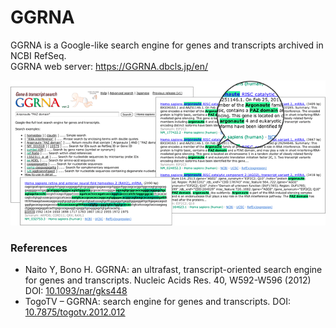 # GGRNA

GGRNA is a Google-like search engine for genes and transcripts archived in NCBI RefSeq.  
GGRNA web server: https://GGRNA.dbcls.jp/en/

![Fig-1](https://raw.githubusercontent.com/dbcls/website/master/services/images/DBCLSServices_GGRNA.png)

### References

* Naito Y, Bono H. GGRNA: an ultrafast, transcript-oriented search engine for genes and transcripts. Nucleic Acids Res. 40, W592-W596 (2012) DOI: [10.1093/nar/gks448](https://doi.org/10.1093/nar/gks448)
* TogoTV – GGRNA: search engine for genes and transcripts. DOI: [10.7875/togotv.2012.012](https://doi.org/10.7875/togotv.2012.012)
